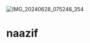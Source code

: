 ![IMG_20240628_075246_354](https://github.com/user-attachments/assets/03a465fa-356b-4cb8-b651-983a83326444)
# naazif
